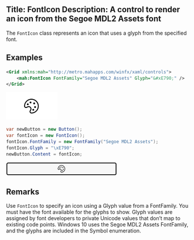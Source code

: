 Title: FontIcon
Description: A control to render an icon from the Segoe MDL2 Assets font
---

The `FontIcon` class represents an icon that uses a glyph from the specified font.

## Examples

```xml
<Grid xmlns:mah="http://metro.mahapps.com/winfx/xaml/controls">
    <mah:FontIcon FontFamily="Segoe MDL2 Assets" Glyph="&#xE790;" />
</Grid>
```

![FontIcon](images/FontIcon.png)

```c#
var newButton = new Button();
var fontIcon = new FontIcon();
fontIcon.FontFamily = new FontFamily("Segoe MDL2 Assets");
fontIcon.Glyph = "\xE790";
newButton.Content = fontIcon;
```

![FontIcon](images/FontIcon2.png)

## Remarks

Use `FontIcon` to specify an icon using a Glyph value from a FontFamily. You must have the font available for the glyphs to show. Glyph values are assigned by font developers to private Unicode values that don’t map to existing code points. Windows 10 uses the Segoe MDL2 Assets FontFamily, and the glyphs are included in the Symbol enumeration.
